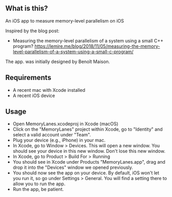 ## What is this?

An iOS app to measure memory-level parallelism on iOS

Inspired by the blog post:

 - Measuring the memory-level parallelism of a system using a small C++ program? https://lemire.me/blog/2018/11/05/measuring-the-memory-level-parallelism-of-a-system-using-a-small-c-program/

The app. was initially designed by Benoît Maison.

## Requirements

- A recent mac with Xcode installed
- A recent iOS device


## Usage

- Open MemoryLanes.xcodeproj in Xcode (macOS) 
- Click on the "MemoryLanes" project within Xcode, go to "Identity" and select a valid account under "Team".
- Plug your device (e.g., iPhone) in your mac.
- In Xcode, go to Window > Devices. This will open a new window. You should see your device in this new window. Don't lose this new window.
- In Xcode, go to Product > Build For > Running
- You should see in Xcode under Products "MemoryLanes.app", drag and drop it into the "Devices" window we opened previously.
- You should now see the app on your device. By default, iOS won't let you run it, so go under Settings > General. You will find a setting there to allow you to run the app.
- Run the app, be patient.

